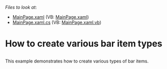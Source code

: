<!-- default file list -->
*Files to look at*:

* [MainPage.xaml](./CS/BarItems_Ex/MainPage.xaml) (VB: [MainPage.xaml](./VB/BarItems_Ex/MainPage.xaml))
* [MainPage.xaml.cs](./CS/BarItems_Ex/MainPage.xaml.cs) (VB: [MainPage.xaml.vb](./VB/BarItems_Ex/MainPage.xaml.vb))
<!-- default file list end -->
# How to create various bar item types


<p>This example demonstrates how to create various types of bar items.</p>

<br/>


